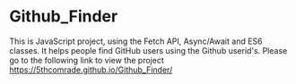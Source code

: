# Github_Finder
This is JavaScript project, using the Fetch API, Async/Await and ES6 classes. It helps people find GitHub users using the Github userid's.
Please go to the following link to view the project
https://5thcomrade.github.io/Github_Finder/
